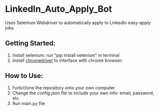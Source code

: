 # Linkedln_Auto_Apply_Bot
Uses Selenium Webdriver to automatically apply to Linkedln easy-apply jobs

## Getting Started:
1. Install selenium: run "pip install selenium" in terminal
2. Install [chromedriver](https://sites.google.com/chromium.org/driver/) to interface with chrome browser: 

## How to Use:
1. Fork/clone the repository onto your own computer
2. Change the config.json file to include your own info: email, password, etc.
3. Run main.py file
